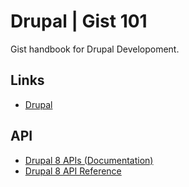 Drupal | Gist 101
=================

Gist handbook for Drupal Developoment.

Links
-----
* [Drupal](http://drupal.org/)

API
---
* [Drupal 8 APIs (Documentation)](https://www.drupal.org/developing/api/8)
* [Drupal 8 API Reference](https://api.drupal.org/api/drupal/8)
